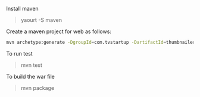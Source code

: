 
Install maven
> yaourt -S maven

Create a maven project for web as follows:
```bash
mvn archetype:generate -DgroupId=com.tvstartup -DartifactId=thumbnailer -DarchetypeArtifactId=maven-archetype-webapp -DinteractiveMode=false
```
To run test
> mvn test

To build the war file
> mvn package
